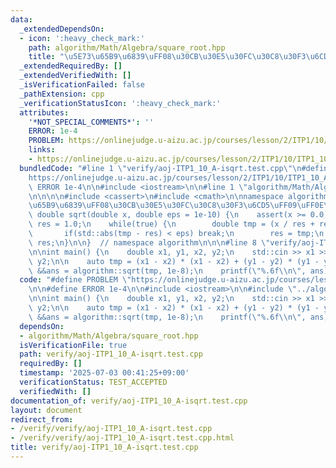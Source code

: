 ```yaml
---
data:
  _extendedDependsOn:
  - icon: ':heavy_check_mark:'
    path: algorithm/Math/Algebra/square_root.hpp
    title: "\u5E73\u65B9\u6839\uFF08\u30CB\u30E5\u30FC\u30C8\u30F3\u6CD5\uFF09"
  _extendedRequiredBy: []
  _extendedVerifiedWith: []
  _isVerificationFailed: false
  _pathExtension: cpp
  _verificationStatusIcon: ':heavy_check_mark:'
  attributes:
    '*NOT_SPECIAL_COMMENTS*': ''
    ERROR: 1e-4
    PROBLEM: https://onlinejudge.u-aizu.ac.jp/courses/lesson/2/ITP1/10/ITP1_10_A
    links:
    - https://onlinejudge.u-aizu.ac.jp/courses/lesson/2/ITP1/10/ITP1_10_A
  bundledCode: "#line 1 \"verify/aoj-ITP1_10_A-isqrt.test.cpp\"\n#define PROBLEM \"\
    https://onlinejudge.u-aizu.ac.jp/courses/lesson/2/ITP1/10/ITP1_10_A\"\n\n#define\
    \ ERROR 1e-4\n\n#include <iostream>\n\n#line 1 \"algorithm/Math/Algebra/square_root.hpp\"\
    \n\n\n\n#include <cassert>\n#include <cmath>\n\nnamespace algorithm {\n\n// \u5E73\
    \u65B9\u6839\uFF08\u30CB\u30E5\u30FC\u30C8\u30F3\u6CD5\uFF09\uFF0E\nconstexpr\
    \ double sqrt(double x, double eps = 1e-10) {\n    assert(x >= 0.0);\n    double\
    \ res = 1.0;\n    while(true) {\n        double tmp = (x / res + res) / 2;\n \
    \       if(std::abs(tmp - res) < eps) break;\n        res = tmp;\n    }\n    return\
    \ res;\n}\n\n}  // namespace algorithm\n\n\n#line 8 \"verify/aoj-ITP1_10_A-isqrt.test.cpp\"\
    \n\nint main() {\n    double x1, y1, x2, y2;\n    std::cin >> x1 >> y1 >> x2 >>\
    \ y2;\n\n    auto tmp = (x1 - x2) * (x1 - x2) + (y1 - y2) * (y1 - y2);\n    auto\
    \ &&ans = algorithm::sqrt(tmp, 1e-8);\n    printf(\"%.6f\\n\", ans);\n}\n"
  code: "#define PROBLEM \"https://onlinejudge.u-aizu.ac.jp/courses/lesson/2/ITP1/10/ITP1_10_A\"\
    \n\n#define ERROR 1e-4\n\n#include <iostream>\n\n#include \"../algorithm/Math/Algebra/square_root.hpp\"\
    \n\nint main() {\n    double x1, y1, x2, y2;\n    std::cin >> x1 >> y1 >> x2 >>\
    \ y2;\n\n    auto tmp = (x1 - x2) * (x1 - x2) + (y1 - y2) * (y1 - y2);\n    auto\
    \ &&ans = algorithm::sqrt(tmp, 1e-8);\n    printf(\"%.6f\\n\", ans);\n}\n"
  dependsOn:
  - algorithm/Math/Algebra/square_root.hpp
  isVerificationFile: true
  path: verify/aoj-ITP1_10_A-isqrt.test.cpp
  requiredBy: []
  timestamp: '2025-07-03 00:41:25+09:00'
  verificationStatus: TEST_ACCEPTED
  verifiedWith: []
documentation_of: verify/aoj-ITP1_10_A-isqrt.test.cpp
layout: document
redirect_from:
- /verify/verify/aoj-ITP1_10_A-isqrt.test.cpp
- /verify/verify/aoj-ITP1_10_A-isqrt.test.cpp.html
title: verify/aoj-ITP1_10_A-isqrt.test.cpp
---
```

